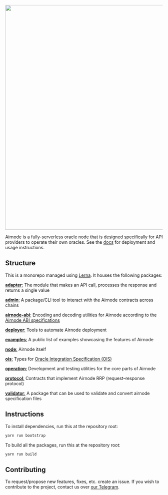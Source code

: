 <p align="center">
  <img
    src="https://user-images.githubusercontent.com/19530665/93134568-9bc9f580-f6e1-11ea-9a21-d9f5bed74fc7.png"
    width="720"
  />
</p>

Airnode is a fully-serverless oracle node that is designed specifically for API providers to operate their own oracles.
See the [docs](https://github.com/api3dao/api3-docs) for deployment and usage instructions.

## Structure

This is a monorepo managed using [Lerna](https://github.com/lerna/lerna). It houses the following packages:

[**adapter**:](https://github.com/api3dao/airnode/tree/master/packages/adapter) The module that makes an API call,
processes the response and returns a single value

[**admin**:](https://github.com/api3dao/airnode/tree/master/packages/admin) A package/CLI tool to interact with the
Airnode contracts across chains

[**airnode-abi**:](https://github.com/api3dao/airnode/tree/master/packages/airnode-abi) Encoding and decoding utilities
for Airnode according to the
[Airnode ABI specifications](https://github.com/api3dao/api3-docs/blob/master/airnode/airnode-abi-specifications.md)

[**deployer**:](https://github.com/api3dao/airnode/tree/master/packages/deployer) Tools to automate Airnode deployment

[**examples**:](https://github.com/api3dao/airnode/tree/master/packages/examples) A public list of examples showcasing
the features of Airnode

[**node**:](https://github.com/api3dao/airnode/tree/master/packages/node) Airnode itself

[**ois**:](https://github.com/api3dao/airnode/tree/master/packages/ois) Types for
[Oracle Integration Specification (OIS)](https://github.com/api3dao/api3-docs/blob/master/airnode/ois.md)

[**operation**:](https://github.com/api3dao/airnode/tree/master/packages/operation) Development and testing utilities
for the core parts of Airnode

[**protocol**:](https://github.com/api3dao/airnode/tree/master/packages/protocol) Contracts that implement Airnode RRP
(request–response protocol)

[**validator**:](https://github.com/api3dao/airnode/tree/master/packages/validator) A package that can be used to
validate and convert airnode specification files

## Instructions

To install dependencies, run this at the repository root:

```sh
yarn run bootstrap
```

To build all the packages, run this at the repository root:

```sh
yarn run build
```

## Contributing

To request/propose new features, fixes, etc. create an issue. If you wish to contribute to the project, contact us over
[our Telegram](https://t.me/API3DAO).
